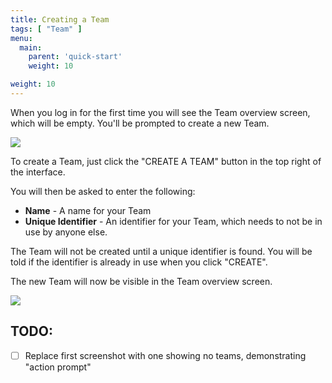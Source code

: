 ```yaml
---
title: Creating a Team
tags: [ "Team" ]
menu:
  main:
    parent: 'quick-start'
    weight: 10

weight: 10
---
```

When you log in for the first time you will see the Team overview screen, which will be empty. You'll be prompted to create a new Team.

![](/images/quick-start/team-overview-new-team.png)

To create a Team, just click the "CREATE A TEAM" button in the top right of the interface.

You will then be asked to enter the following:

* **Name** - A name for your Team
* **Unique Identifier** - An identifier for your Team, which needs to not be in use by anyone else. 

The Team will not be created until a unique identifier is found. You will be told if the identifier is already in use when you click "CREATE". 

The new Team will now be visible in the Team overview screen.

![](/images/quick-start/team-overview-new-team.png)

## TODO:
- [ ] Replace first screenshot with one showing no teams, demonstrating "action prompt"